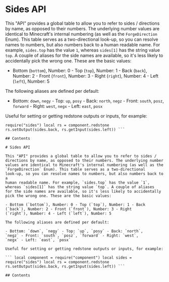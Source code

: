 # Sides API

This "API" provides a global table to allow you to refer to sides /
directions by name, as opposed to their numbers. The underlying number
values are identical to Minecraft's internal numbering (as well as the
`ForgeDirection` Enum). This table serves as a two-directional
look-up, so you can resolve names to numbers, but also numbers back to a
human readable name. For example, `sides.top` has the value `1`,
whereas `sides[1]` has the string value `top`. A couple of aliases
for the side names are available, so it's less likely to accidentally
pick the wrong one. These are the basic values:

- Bottom (`bottom`), Number: 0 - Top (`top`), Number: 1 - Back
(`back`), Number: 2 - Front (`front`), Number: 3 - Right
(`right`), Number: 4 - Left (`left`), Number: 5

The following aliases are defined per default:

- Bottom: `down`, `negy` - Top: `up`, `posy` - Back: `north`,
`negz` - Front: `south`, `posz`, `forward` - Right: `west`,
`negx` - Left: `east`, `posx`

Useful for setting or getting redstone outputs or inputs, for example:

``` local component = require("component") local sides =
require("sides") local rs = component.redstone
rs.setOutput(sides.back, rs.getInput(sides.left)) ```

## Contents

# Sides API

This "API" provides a global table to allow you to refer to sides /
directions by name, as opposed to their numbers. The underlying number
values are identical to Minecraft's internal numbering (as well as the
`ForgeDirection` Enum). This table serves as a two-directional
look-up, so you can resolve names to numbers, but also numbers back to a
human readable name. For example, `sides.top` has the value `1`,
whereas `sides[1]` has the string value `top`. A couple of aliases
for the side names are available, so it's less likely to accidentally
pick the wrong one. These are the basic values:

- Bottom (`bottom`), Number: 0 - Top (`top`), Number: 1 - Back
(`back`), Number: 2 - Front (`front`), Number: 3 - Right
(`right`), Number: 4 - Left (`left`), Number: 5

The following aliases are defined per default:

- Bottom: `down`, `negy` - Top: `up`, `posy` - Back: `north`,
`negz` - Front: `south`, `posz`, `forward` - Right: `west`,
`negx` - Left: `east`, `posx`

Useful for setting or getting redstone outputs or inputs, for example:

``` local component = require("component") local sides =
require("sides") local rs = component.redstone
rs.setOutput(sides.back, rs.getInput(sides.left)) ```

## Contents

